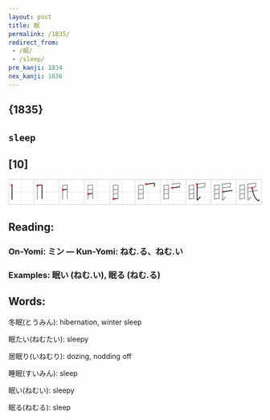```yaml
---
layout: post
title: 眠
permalink: /1835/
redirect_from:
 - /眠/
 - /sleep/
pre_kanji: 1834
nex_kanji: 1836
---
```


## {1835}

## `sleep`

## [10]

<div class="stroke"><img src="../images/E79CA0.png" /></div>

## Reading:

### On-Yomi: ミン &mdash; Kun-Yomi: ねむ.る、ねむ.い

### Examples: 眠い (ねむ.い), 眠る (ねむ.る)

## Words:

冬眠(とうみん): hibernation, winter sleep

眠たい(ねむたい): sleepy

居眠り(いねむり): dozing, nodding off

睡眠(すいみん): sleep

眠い(ねむい): sleepy

眠る(ねむる): sleep
